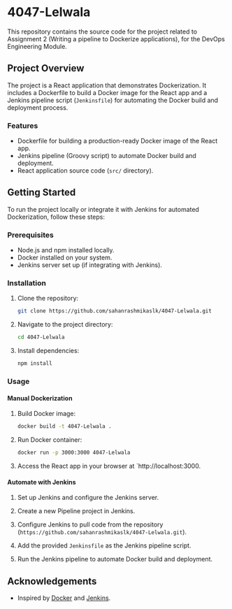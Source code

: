 # 4047-Lelwala

This repository contains the source code for the project related to Assignment 2 (Writing a pipeline to Dockerize applications), for the DevOps Engineering Module.

## Project Overview

The project is a React application that demonstrates Dockerization. It includes a Dockerfile to build a Docker image for the React app and a Jenkins pipeline script (`Jenkinsfile`) for automating the Docker build and deployment process.

### Features

- Dockerfile for building a production-ready Docker image of the React app.
- Jenkins pipeline (Groovy script) to automate Docker build and deployment.
- React application source code (`src/` directory).

## Getting Started

To run the project locally or integrate it with Jenkins for automated Dockerization, follow these steps:

### Prerequisites

- Node.js and npm installed locally.
- Docker installed on your system.
- Jenkins server set up (if integrating with Jenkins).

### Installation

1. Clone the repository:
   ```bash
   git clone https://github.com/sahanrashmikaslk/4047-Lelwala.git
   ```

2. Navigate to the project directory:
   ```bash
   cd 4047-Lelwala
   ```

3. Install dependencies:
   ```bash
   npm install
   ```

### Usage

#### Manual Dockerization

1. Build Docker image:
   ```bash
   docker build -t 4047-Lelwala .
   ```

2. Run Docker container:
   ```bash
   docker run -p 3000:3000 4047-Lelwala
   ```

3. Access the React app in your browser at `http://localhost:3000.

#### Automate with Jenkins

1. Set up Jenkins and configure the Jenkins server.

2. Create a new Pipeline project in Jenkins.

3. Configure Jenkins to pull code from the repository (`https://github.com/sahanrashmikaslk/4047-Lelwala.git`).

4. Add the provided `Jenkinsfile` as the Jenkins pipeline script.

5. Run the Jenkins pipeline to automate Docker build and deployment.

## Acknowledgements

- Inspired by [Docker](https://www.docker.com/) and [Jenkins](https://www.jenkins.io/).
